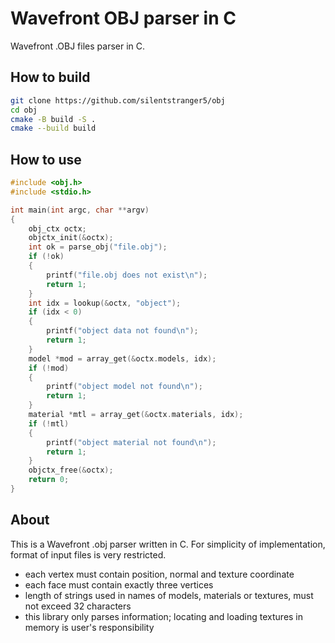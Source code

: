# Wavefront OBJ parser in C

Wavefront .OBJ files parser in C.

## How to build

```sh
git clone https://github.com/silentstranger5/obj
cd obj
cmake -B build -S .
cmake --build build
```

## How to use

```c
#include <obj.h>
#include <stdio.h>

int main(int argc, char **argv)
{
    obj_ctx octx;
    objctx_init(&octx);
    int ok = parse_obj("file.obj");
    if (!ok)
    {
        printf("file.obj does not exist\n");
        return 1;
    }
    int idx = lookup(&octx, "object");
    if (idx < 0)
    {
        printf("object data not found\n");
        return 1;
    }
    model *mod = array_get(&octx.models, idx);
    if (!mod)
    {
        printf("object model not found\n");
        return 1;
    }
    material *mtl = array_get(&octx.materials, idx);
    if (!mtl)
    {
        printf("object material not found\n");
        return 1;
    }
    objctx_free(&octx);
    return 0;
}
```

## About

This is a Wavefront .obj parser written in C. 
For simplicity of implementation, format of input files is very restricted.

- each vertex must contain position, normal and texture coordinate
- each face must contain exactly three vertices
- length of strings used in names of models, materials or textures, must not exceed 32 characters
- this library only parses information; locating and loading textures in memory is user's responsibility
